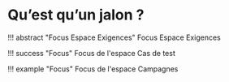 # Qu’est qu’un jalon ?

!!! abstract "Focus Espace Exigences" 
	Focus Espace Exigences

!!! success "Focus" 
	Focus de l'espace Cas de test

!!! example "Focus" 
	Focus de l'espace Campagnes




<!--stackedit_data:
eyJoaXN0b3J5IjpbLTg0MjAzNjg2OCwyMDMwMTc2NTY5XX0=
-->